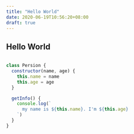 ```yaml
---
title: "Hello World"
date: 2020-06-19T10:56:20+08:00
draft: true
---
```

## Hello World

```javascript

class Persion {
  constructor(name, age) {
    this.name = name
    this.age = age
  }

  getInfo() {
    console.log(`
      my name is ${this.name}. I'm ${this.age}
    `)
  }
}
```
